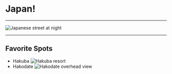 # Japan!
* * *
![Japanese street at night](https://static01.nyt.com/images/2020/03/26/world/26japan-virus01/merlin_170980464_6560314b-4036-4d1f-a729-24e20212a1cf-superJumbo.jpg)
* * *
## Favorite Spots
* Hakuba
![Hakuba resort](https://rimage.gnst.jp/livejapan.com/public/article/detail/a/00/03/a0003938/img/basic/a0003938_main.jpg?20210216151358&q=80&rw=750&rh=536)
* Hakodate
![Hakodate overhead view](https://www.japan-guide.com/g20/5354_01.jpg)